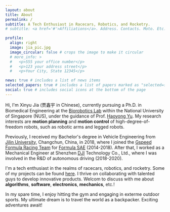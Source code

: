 ```yaml
---
layout: about
title: About
permalink: /
subtitle: A Tech Enthusiast in Racecars, Robotics, and Rocketry.
# subtitle: <a href='#'>Affiliations</a>. Address. Contacts. Moto. Etc.

profile:
  align: right
  image: jia_pic.jpg
  image_circular: false # crops the image to make it circular
  # more_info: >
  #   <p>555 your office number</p>
  #   <p>123 your address street</p>
  #   <p>Your City, State 12345</p>

news: true # includes a list of news items
selected_papers: true # includes a list of papers marked as "selected={true}"
social: true # includes social icons at the bottom of the page
---
```


Hi, I'm Xinyu Jia (贾鑫宇 in Chinese), currently pursuing a Ph.D. in Biomedical Engineering at the [Biorobotics Lab](https://cde.nus.edu.sg/bme/bioroboticslab/) within the National University of Singapore (NUS), under the guidance of Prof. [Haoyong Yu](https://cde.nus.edu.sg/bme/bioroboticslab/author/haoyong-yu/). My research interests are **motion planning** and **motion control** of high-degree-of-freedom robots, such as robotic arms and legged robots.

Previously, I received my Bachelor's degree in Vehicle Engineering from [Jilin University](https://auto.jlu.edu.cn/EN/Home.htm), Changchun, China, in 2018, where I joined the [Gspeed Formula Racing Team](https://baike.baidu.com/item/吉林大学吉速方程式车队/23156065) for [Formula SAE](https://en.wikipedia.org/wiki/Formula_SAE) (2014-2018). After that, I worked as a Mechanical Engineer at Shenzhen [DJI](https://www.dji.com/) Technology Co., Ltd., where I was involved in the R&D of autonomous driving (2018-2020). 

I'm a tech enthusiast in the realms of racecars, robotics, and rocketry. Some of my projects can be found [here](https://jia-xinyu.github.io/projects/). I thrive on collaborating with talented guys to develop innovative products. Welcom to discuss with me about **algorithms**, **software**, **electronics**, **mechanics**, etc.!

In my spare time, I enjoy hitting the gym and engaging in exterme outdoor sports. My ultimate dream is to travel the world as a backpacker. Exciting adventures await!